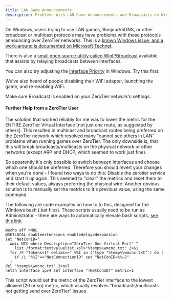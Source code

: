```yaml
---
title: LAN Game Announcements
description: Problems With LAN Game Announcements and Broadcasts on Windows
---
```


On Windows, users trying to use LAN games, Bonjour/mDNS, or other broadcast or multicast protocols may have problems with those protocols announcing over ZeroTier networks. This is a [known Windows issue, and a work-around is documented on Microsoft Technet](https://social.technet.microsoft.com/Forums/windows/en-US/72e7387a-9f2c-4bf4-a004-c89ddde1c8aa/how-to-fix-the-global-broadcast-address-255255255255-behavior-on-windows?forum=w7itpronetworking).

There is also a [small open source utility called WinIPBroadcast](https://github.com/dechamps/WinIPBroadcast) available that assists by relaying broadcasts between interfaces.

You can also try adjusting the [Interface Priority](https://www.google.com/search?q=windows+interface+priority) in Windows. Try this first.

We've also heard of people disabling their WiFi adapter, launching the game, and re-enabling WiFi.

Make sure Broadcast is enabled on your ZeroTier network's settings.

#### Further Help from a ZeroTier User

The solution that worked reliably for me was to lower the metric for the ENTIRE ZeroTier Virtual Interface [not just one route, as suggested by others]. This resulted in multicast and broadcast routes being preferred on the ZeroTier network which resolved many "cannot see others in LAN" problems when running games over ZeroTier. The only downside is, that this will break broadcasts/multicasts on the physical network or other networks (except ARP and DHCP, which seemed to work just fine).

So apparently it's only possible to switch between interfaces and choose which one should be preferred. Therefore you should revert your changes when you're done - I found two ways to do this: Disable the zerotier service and start it up again. This seemed to "clear" the metrics and reset them to their default values, always preferring the physical wire. Another obvious solution is to manually set the metrics to it's previous value, using the same command.

The following are code examples on how to to this, designed for the Windows bash (.bat files). These scripts usually need to be run as Administrator - there are ways to automatically elevate bash scripts, [see this link](https://stackoverflow.com/a/12264592)

```
@echo off >NUL
@SETLOCAL enableextensions enabledelayedexpansion
set "NetConID="
  wmic NIC where Description="ZeroTier One Virtual Port" ^
    list /format:textvaluelist.xsl>"%temp%\wmcnc.txt" 2>&1
  for /F "tokens=1* delims==" %%I in ('type "%temp%\wmcnc.txt"') do (
    if /i "%%I"=="NetConnectionID" set "NetConID=%%~J"
  )
del "%temp%\wmcnc.txt" 2>nul
netsh interface ipv4 set interface "!NetConID!" metric=1
```

This script would set the metric of the ZeroTier interface to the lowest allowed (20 or so) metric, which usually resolves "broadcasts/multicasts not getting send over ZeroTier" issues
